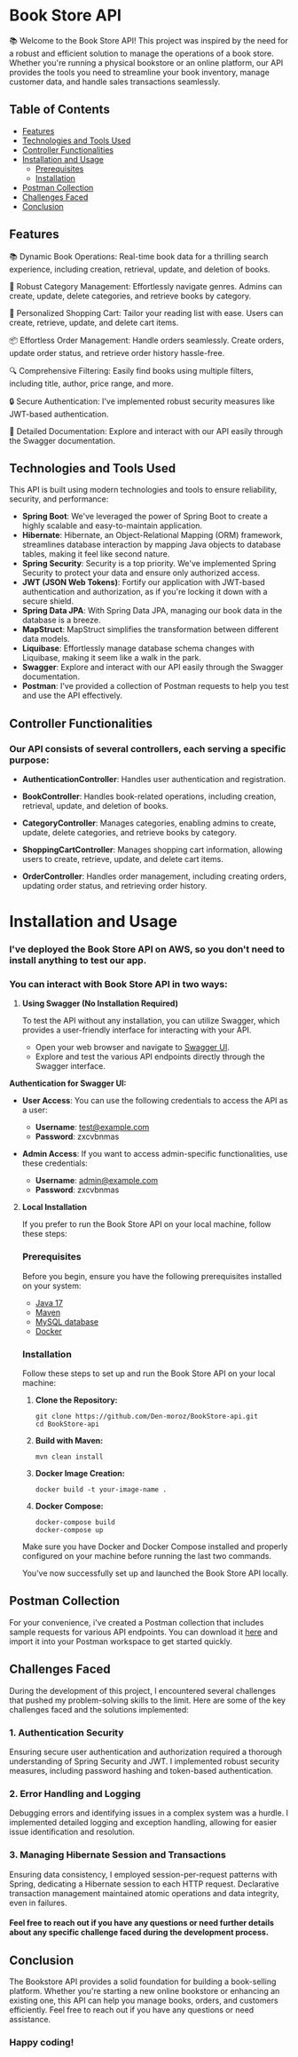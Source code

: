 # **Book Store API**

📚 Welcome to the Book Store API! This project was inspired by the need for a robust and efficient solution to manage the operations of a book store. Whether you're running a physical bookstore or an online platform, our API provides the tools you need to streamline your book inventory, manage customer data, and handle sales transactions seamlessly.

## Table of Contents

- [Features](#features)
- [Technologies and Tools Used](#technologies-and-tools-used)
- [Controller Functionalities](#controller-functionalities)
- [Installation and Usage](#installation-and-usage)
    - [Prerequisites](#prerequisites)
    - [Installation](#installation)
- [Postman Collection](#postman-collection)
- [Challenges Faced](#challenges-faced)
- [Conclusion](#conclusion)

## Features

📚 Dynamic Book Operations: Real-time book data for a thrilling search experience, including creation, retrieval, update, and deletion of books.

📖 Robust Category Management: Effortlessly navigate genres. Admins can create, update, delete categories, and retrieve books by category.

🛒 Personalized Shopping Cart: Tailor your reading list with ease. Users can create, retrieve, update, and delete cart items.

📦 Effortless Order Management: Handle orders seamlessly. Create orders, update order status, and retrieve order history hassle-free.

🔍 Comprehensive Filtering: Easily find books using multiple filters, including title, author, price range, and more.

🔒 Secure Authentication: I've implemented robust security measures like JWT-based authentication.

📝 Detailed Documentation: Explore and interact with our API easily through the Swagger documentation.

## Technologies and Tools Used

This API is built using modern technologies and tools to ensure reliability, security, and performance:

- **Spring Boot**: We've leveraged the power of Spring Boot to create a highly scalable and easy-to-maintain application.
- **Hibernate**: Hibernate, an Object-Relational Mapping (ORM) framework, streamlines database interaction by mapping Java objects to database tables, making it feel like second nature.
- **Spring Security**: Security is a top priority. We've implemented Spring Security to protect your data and ensure only authorized access.
- **JWT (JSON Web Tokens)**: Fortify our application with JWT-based authentication and authorization, as if you're locking it down with a secure shield.
- **Spring Data JPA**: With Spring Data JPA, managing our book data in the database is a breeze.
- **MapStruct**: MapStruct simplifies the transformation between different data models.
- **Liquibase**: Effortlessly manage database schema changes with Liquibase, making it seem like a walk in the park.
- **Swagger**: Explore and interact with our API easily through the Swagger documentation.
- **Postman**: I've provided a collection of Postman requests to help you test and use the API effectively.

## Controller Functionalities

### Our API consists of several controllers, each serving a specific purpose:

- **AuthenticationController**: Handles user authentication and registration.

- **BookController**: Handles book-related operations, including creation, retrieval, update, and deletion of books.

- **CategoryController**: Manages categories, enabling admins to create, update, delete categories, and retrieve books by category.

- **ShoppingCartController**: Manages shopping cart information, allowing users to create, retrieve, update, and delete cart items.

- **OrderController**: Handles order management, including creating orders, updating order status, and retrieving order history.

# Installation and Usage

<h3>I've deployed the Book Store API on AWS, so you don't need to install anything to test our app.</h3>
<h3>You can interact with Book Store API in two ways:</h3>

1. **Using Swagger (No Installation Required)**

   To test the API without any installation, you can utilize Swagger, which provides a user-friendly interface for interacting with your API.

    - Open your web browser and navigate to [Swagger UI](http://ec2-13-48-249-170.eu-north-1.compute.amazonaws.com/api/swagger-ui/index.html#/).
    - Explore and test the various API endpoints directly through the Swagger interface.

**Authentication for Swagger UI:**

- **User Access**: You can use the following credentials to access the API as a user:
    - **Username**: test@example.com
    - **Password**: zxcvbnmas

- **Admin Access**: If you want to access admin-specific functionalities, use these credentials:
    - **Username**: admin@example.com
    - **Password**: zxcvbnmas

2. **Local Installation**

   If you prefer to run the Book Store API on your local machine, follow these steps:

   ### Prerequisites

   Before you begin, ensure you have the following prerequisites installed on your system:

    - [Java 17](https://www.oracle.com/java/technologies/javase/jdk17-archive-downloads.html)
    - [Maven](https://maven.apache.org/download.cgi)
    - [MySQL database](https://www.mysql.com/downloads/)
    - [Docker](https://docs.docker.com/get-docker/)

   ### Installation

   Follow these steps to set up and run the Book Store API on your local machine:

    1. **Clone the Repository:**

       ```shell
       git clone https://github.com/Den-moroz/BookStore-api.git
       cd BookStore-api
       ```

    2. **Build with Maven:**

       ```shell
       mvn clean install
       ```

    3. **Docker Image Creation:**

       ```shell
       docker build -t your-image-name .
       ```

    4. **Docker Compose:**

       ```shell
       docker-compose build
       docker-compose up
       ```

   Make sure you have Docker and Docker Compose installed and properly configured on your machine before running the last two commands.

   You've now successfully set up and launched the Book Store API locally.

## Postman Collection
For your convenience, i've created a Postman collection that includes sample requests for various API endpoints. You can download it [here](BookStore-api.postman_collection.json) and import it into your Postman workspace to get started quickly.

## Challenges Faced

During the development of this project, I encountered several challenges that pushed my problem-solving skills to the limit. Here are some of the key challenges faced and the solutions implemented:

### 1. Authentication Security

Ensuring secure user authentication and authorization required a thorough understanding of Spring Security and JWT. I implemented robust security measures, including password hashing and token-based authentication.

### 2. Error Handling and Logging

Debugging errors and identifying issues in a complex system was a hurdle. I implemented detailed logging and exception handling, allowing for easier issue identification and resolution.

### 3. Managing Hibernate Session and Transactions

Ensuring data consistency, I employed session-per-request patterns with Spring, dedicating a Hibernate session to each HTTP request. Declarative transaction management maintained atomic operations and data integrity, even in failures.

#### Feel free to reach out if you have any questions or need further details about any specific challenge faced during the development process. 

## Conclusion
The Bookstore API provides a solid foundation for building a book-selling platform. Whether you're starting a new online bookstore or enhancing an existing one, this API can help you manage books, orders, and customers efficiently. Feel free to reach out if you have any questions or need assistance.

### **Happy coding!**

